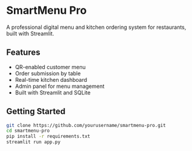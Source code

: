 # SmartMenu Pro

A professional digital menu and kitchen ordering system for restaurants, built with Streamlit.

## Features

- QR-enabled customer menu
- Order submission by table
- Real-time kitchen dashboard
- Admin panel for menu management
- Built with Streamlit and SQLite

## Getting Started

```bash
git clone https://github.com/yourusername/smartmenu-pro.git
cd smartmenu-pro
pip install -r requirements.txt
streamlit run app.py
